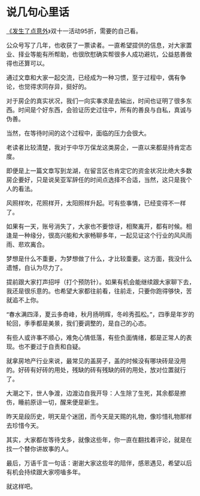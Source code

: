 # 说几句心里话

<p style="visibility: visible;"><a target="_blank" href="http://mp.weixin.qq.com/s?__biz=MzI1MzI4MDk5NA==&amp;mid=2247491663&amp;idx=1&amp;sn=644c5b540cefcd0b0fa3278124d024a0&amp;chksm=e9d477c2dea3fed4c4676100b4479f93a11f6ec3a122a79269bcc3fc347ee85dac8646731a56&amp;scene=21#wechat_redirect" textvalue="发生了点意外" linktype="text" imgurl="" imgdata="null" data-itemshowtype="0" tab="innerlink" style="font-size: 16px; visibility: visible;" data-linktype="2" hasload="1"><span style="font-size: 16px; visibility: visible;">《发生了点意外</span></a>》<span style="font-size: 16px; visibility: visible;">双十一活动95折，需要的自己看。</span><br style="visibility: visible;"></p><p style="visibility: visible;"><span style="font-size: 16px; visibility: visible;">公众号写了几年，也收获了一票读者。一直希望提供的信息，对大家置业、择业等能有所帮助，也很欣慰确实帮很多人成功避坑，公益慈善做得也还算可以。</span></p><p style="visibility: visible;"><span style="font-size: 16px; visibility: visible;">通过文章和大家一起交流，已经成为一种习惯，至于过程中，偶有争论，也觉得求同存异，挺好的。</span></p><p style="visibility: visible;"><span style="font-size: 16px; visibility: visible;">对于房企的真实状况，我们一向实事求是去输出，时间也证明了很多东西。时间是个好东西，会验证历史过往中，所有的善良与自私，真诚与伪善。</span></p><p style="visibility: visible;"><span style="font-size: 16px; visibility: visible;">当然，在等待时间的这个过程中，面临的压力会很大。</span></p><p style="visibility: visible;"><span style="font-size: 16px; visibility: visible;">老读者比较清楚，我对于中华万保龙这类房企，一直以来都是持肯定态度。</span></p><p style="visibility: visible;"><span style="font-size: 16px; visibility: visible;">即便是上一篇文章写到龙湖，在留言区也肯定它的资金状况比绝大多数房企要好，只是说吴亚军辞任的时间点选择不合适，当然，这只是我个人的看法。</span></p><p style="visibility: visible;"><span style="font-size: 16px; visibility: visible;">风照样吹，花照样开，太阳照样升起。可有些事情，已经变得不一样了。</span></p><p style="visibility: visible;"><span style="font-size: 16px; visibility: visible;">如果有一天，账号消失了，大家也不要惊讶，相聚离开，都有时候。相逢是一种缘分，很高兴能和大家畅聊多年，一起见证这个行业的风风雨雨、悲欢离合。</span></p><p style="visibility: visible;"><span style="font-size: 16px; visibility: visible;">梦想是什么不重要，为梦想做了什么，才比较重要。这方面，我没什么遗憾，自认为尽力了。</span></p><p style="visibility: visible;"><span style="font-size: 16px; visibility: visible;">提前跟大家打声招呼（打个预防针）。如果有机会能继续跟大家聊下去，我还是很乐意的。</span><span style="font-size: 16px; visibility: visible;">也希望大家都往前看，往前走，</span><span style="font-size: 16px; visibility: visible;">只要</span><span style="font-size: 16px; visibility: visible;">你</span><span style="font-size: 16px; visibility: visible;">跑得够快，苦就追不上你。</span></p><p style="visibility: visible;"><span style="font-size: 16px; visibility: visible;">“春水满四泽，夏云多奇峰，秋月扬明辉，冬岭秀孤松。”，四季是年岁的轮回，季季都是美景，我们要调整的，是自己的心态。</span></p><p style="visibility: visible;"><span style="font-size: 16px; visibility: visible;">有些人或许事不顺心，难免心情低落，有些负面情绪，都是正常人的表现。也不要过于自责和自疑。</span></p><p style="visibility: visible;"><span style="font-size: 16px; visibility: visible;">就拿房地产行业来说，最常见的盖房子，盖的时候没有哪块砖是没用的。好砖有好砖的用处，残缺的砖有残缺的砖的用处，放对位置就行了。</span></p><p style="visibility: visible;"><span style="font-size: 16px; visibility: visible;">大潮之下，世人争渡，边渡边自我开导：人生除了生死，其余都是擦伤，睡前原谅一切，醒来便是新生。</span></p><p style="visibility: visible;"><span style="font-size: 16px; visibility: visible;">昨天是段历史，明天是个迷团，而今天是天赐的礼物，像珍惜礼物那样去珍惜今天。</span></p><p><span style="font-size: 16px;">其实，大家都在等待戈多，就像这些年，你一直在翻找着评论，就是在找一个替你讲故事的人。</span></p><p><span style="font-size: 16px;">最后，万语千言一句话：谢谢大家这些年的陪伴，感恩遇见，希望以后有机会持续跟大家唠嗑多年。</span></p><p style="margin-bottom: 0px;"><span style="font-size: 16px;">就这样吧。</span><br></p><p style="display: none;"><mp-style-type data-value="3"></mp-style-type></p>